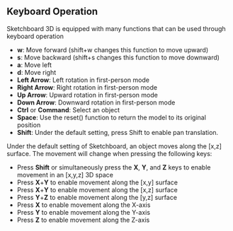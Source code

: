 ## Keyboard Operation
Sketchboard 3D is equipped with many functions that can be used through keyboard operation

- **w**: Move forward (shift+w changes this function to move upward)
- **s**: Move backward (shift+s changes this function to move downward)
- **a**: Move left
- **d**: Move right
- **Left Arrow**: Left rotation in first-person mode
- **Right Arrow**: Right rotation in first-person mode
- **Up Arrow**: Upward rotation in first-person mode
- **Down Arrow**: Downward rotation in first-person mode
- **Ctrl** or **Command**: Select an object
- **Space**: Use the reset() function to return the model to its original position
- **Shift**: Under the default setting, press Shift to enable pan translation.

Under the default setting of Sketchboard, an object moves along the [x,z] surface. The movement will change when pressing the following keys: 

- Press **Shift** or simultaneously press the **X**, **Y**, and **Z** keys to enable movement in an [x,y,z] 3D space 
- Press **X**+**Y** to enable movement along the [x,y] surface
- Press **X**+**Y** to enable movement along the [x,z] surface
- Press **Y**+**Z** to enable movement along the [y,z] surface
- Press **X** to enable movement along the X-axis
- Press **Y** to enable movement along the Y-axis
- Press **Z** to enable movement along the Z-axis
